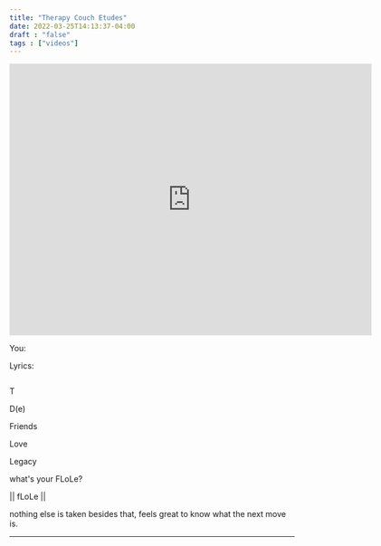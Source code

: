 ```yaml
---
title: "Therapy Couch Etudes"
date: 2022-03-25T14:13:37-04:00
draft : "false"
tags : ["videos"]
---
```


<iframe src="https://archive.org/embed/therapycouchetudes" width="640" height="480" frameborder="0" webkitallowfullscreen="true" mozallowfullscreen="true" allowfullscreen></iframe>

<!--more-->

<!-- Insert embed code here  -->

You:

Lyrics:
```
```

T

D(e)


Friends


Love


Legacy


what's your FLoLe?

|| fLoLe ||

nothing else is taken besides that, feels great to know what the next move is.

___
